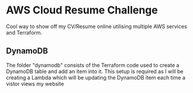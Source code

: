# AWS Cloud Resume Challenge
Cool way to show off my CV/Resume online utilising multiple AWS services and Terraform.

## DynamoDB

The folder "dynamodb" consists of the Terraform code used to create a DynamoDB table and add an item into it. This setup is required as I will be creating a Lambda which will be updating the DynamoDB item each time a vistor views my website
